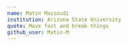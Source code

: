 ```yaml
---
name: Matin Massoudi
institution: Arizona State University
quote: Move fast and break things
github_user: Matin-M
---
```

